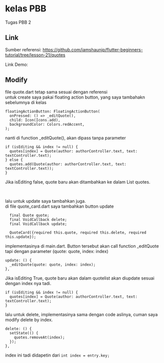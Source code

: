 # kelas PBB

Tugas PBB 2

## Link

Sumber referensi:
https://github.com/iamshaunjp/flutter-beginners-tutorial/tree/lesson-21/quotes

Link Demo:


## Modify

file quote.dart tetap sama sesuai dengan referensi
<br>
untuk create saya pakai floating action button, yang saya tambahakn sebelumnya di kelas<br>
```
floatingActionButton: FloatingActionButton(
  onPressed: () => _editQuote(),
  child: Icon(Icons.add),
  backgroundColor: Colors.redAccent,
);
```
nanti di function _editQuote(), akan dipass tanpa parameter
```
if (isEditing && index != null) {
  quotes[index] = Quote(author: authorController.text, text: textController.text);
} else {
  quotes.add(Quote(author: authorController.text, text: textController.text));
}
```
Jika isEditing false, quote baru akan ditambahkan ke dalam List quotes.

<br>

lalu untuk update saya tambahkan juga.<br>
di file quote_card.dart saya tambahkan button update
```
  final Quote quote;
  final VoidCallback delete;
  final VoidCallback update;

  QuoteCard({required this.quote, required this.delete, required this.update});
```
implementasinya di main.dart. Button tersebut akan call function _editQuote tapi dengan parameter (quote: quote, index: index)

```
update: () {
  _editQuote(quote: quote, index: index);
},
```
Jika isEditing True, quote baru akan dalam quotelist akan diupdate sesuai dengan index nya tadi.
```
if (isEditing && index != null) {
  quotes[index] = Quote(author: authorController.text, text: textController.text);
}
```

lalu untuk delete, implementasinya sama dengan code aslinya, cuman saya modify delete by index.

```
delete: () {
  setState(() {
    quotes.removeAt(index);
  });
},
```
index ini tadi didapetin dari
```int index = entry.key; ```
